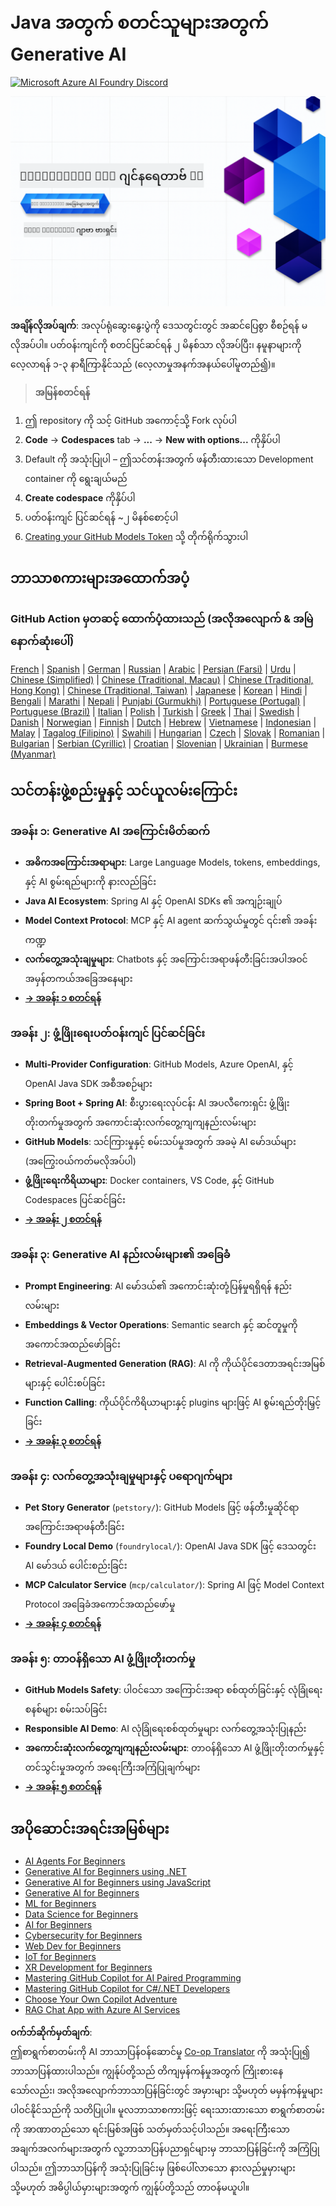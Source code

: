 <!--
CO_OP_TRANSLATOR_METADATA:
{
  "original_hash": "7216baee4139fab32d7bfa0777d75551",
  "translation_date": "2025-07-27T19:03:46+00:00",
  "source_file": "README.md",
  "language_code": "my"
}
-->
# Java အတွက် စတင်သူများအတွက် Generative AI  
[![Microsoft Azure AI Foundry Discord](https://dcbadge.limes.pink/api/server/ByRwuEEgH4)](https://discord.com/invite/ByRwuEEgH4)

![Generative AI for Beginners - Java Edition](../../translated_images/beg-genai-series.8b48be9951cc574c25f8a3accba949bfd03c2f008e2c613283a1b47316fbee68.my.png)

**အချိန်လိုအပ်ချက်**: အလုပ်ရုံဆွေးနွေးပွဲကို ဒေသတွင်းတွင် အဆင်ပြေစွာ စီစဉ်ရန် မလိုအပ်ပါ။ ပတ်ဝန်းကျင်ကို စတင်ပြင်ဆင်ရန် ၂ မိနစ်သာ လိုအပ်ပြီး၊ နမူနာများကို လေ့လာရန် ၁-၃ နာရီကြာနိုင်သည် (လေ့လာမှုအနက်အနယ်ပေါ်မူတည်၍)။

> **အမြန်စတင်ရန်**

1. ဤ repository ကို သင့် GitHub အကောင့်သို့ Fork လုပ်ပါ  
2. **Code** → **Codespaces** tab → **...** → **New with options...** ကိုနှိပ်ပါ  
3. Default ကို အသုံးပြုပါ – ဤသင်တန်းအတွက် ဖန်တီးထားသော Development container ကို ရွေးချယ်မည်  
4. **Create codespace** ကိုနှိပ်ပါ  
5. ပတ်ဝန်းကျင် ပြင်ဆင်ရန် ~၂ မိနစ်စောင့်ပါ  
6. [Creating your GitHub Models Token](./02-SetupDevEnvironment/README.md#step-2-create-a-github-personal-access-token) သို့ တိုက်ရိုက်သွားပါ  

## ဘာသာစကားများအထောက်အပံ့

### GitHub Action မှတဆင့် ထောက်ပံ့ထားသည် (အလိုအလျောက် & အမြဲနောက်ဆုံးပေါ်)

[French](../fr/README.md) | [Spanish](../es/README.md) | [German](../de/README.md) | [Russian](../ru/README.md) | [Arabic](../ar/README.md) | [Persian (Farsi)](../fa/README.md) | [Urdu](../ur/README.md) | [Chinese (Simplified)](../zh/README.md) | [Chinese (Traditional, Macau)](../mo/README.md) | [Chinese (Traditional, Hong Kong)](../hk/README.md) | [Chinese (Traditional, Taiwan)](../tw/README.md) | [Japanese](../ja/README.md) | [Korean](../ko/README.md) | [Hindi](../hi/README.md) | [Bengali](../bn/README.md) | [Marathi](../mr/README.md) | [Nepali](../ne/README.md) | [Punjabi (Gurmukhi)](../pa/README.md) | [Portuguese (Portugal)](../pt/README.md) | [Portuguese (Brazil)](../br/README.md) | [Italian](../it/README.md) | [Polish](../pl/README.md) | [Turkish](../tr/README.md) | [Greek](../el/README.md) | [Thai](../th/README.md) | [Swedish](../sv/README.md) | [Danish](../da/README.md) | [Norwegian](../no/README.md) | [Finnish](../fi/README.md) | [Dutch](../nl/README.md) | [Hebrew](../he/README.md) | [Vietnamese](../vi/README.md) | [Indonesian](../id/README.md) | [Malay](../ms/README.md) | [Tagalog (Filipino)](../tl/README.md) | [Swahili](../sw/README.md) | [Hungarian](../hu/README.md) | [Czech](../cs/README.md) | [Slovak](../sk/README.md) | [Romanian](../ro/README.md) | [Bulgarian](../bg/README.md) | [Serbian (Cyrillic)](../sr/README.md) | [Croatian](../hr/README.md) | [Slovenian](../sl/README.md) | [Ukrainian](../uk/README.md) | [Burmese (Myanmar)](./README.md)

## သင်တန်းဖွဲ့စည်းမှုနှင့် သင်ယူလမ်းကြောင်း

### **အခန်း ၁: Generative AI အကြောင်းမိတ်ဆက်**
- **အဓိကအကြောင်းအရာများ**: Large Language Models, tokens, embeddings, နှင့် AI စွမ်းရည်များကို နားလည်ခြင်း  
- **Java AI Ecosystem**: Spring AI နှင့် OpenAI SDKs ၏ အကျဉ်းချုပ်  
- **Model Context Protocol**: MCP နှင့် AI agent ဆက်သွယ်မှုတွင် ၎င်း၏ အခန်းကဏ္ဍ  
- **လက်တွေ့အသုံးချမှုများ**: Chatbots နှင့် အကြောင်းအရာဖန်တီးခြင်းအပါအဝင် အမှန်တကယ်အခြေအနေများ  
- **[→ အခန်း ၁ စတင်ရန်](./01-IntroToGenAI/README.md)**  

### **အခန်း ၂: ဖွံ့ဖြိုးရေးပတ်ဝန်းကျင် ပြင်ဆင်ခြင်း**
- **Multi-Provider Configuration**: GitHub Models, Azure OpenAI, နှင့် OpenAI Java SDK အစီအစဉ်များ  
- **Spring Boot + Spring AI**: စီးပွားရေးလုပ်ငန်း AI အပလီကေးရှင်း ဖွံ့ဖြိုးတိုးတက်မှုအတွက် အကောင်းဆုံးလက်တွေ့ကျကျနည်းလမ်းများ  
- **GitHub Models**: သင်ကြားမှုနှင့် စမ်းသပ်မှုအတွက် အခမဲ့ AI မော်ဒယ်များ (အကြွေးဝယ်ကတ်မလိုအပ်ပါ)  
- **ဖွံ့ဖြိုးရေးကိရိယာများ**: Docker containers, VS Code, နှင့် GitHub Codespaces ပြင်ဆင်ခြင်း  
- **[→ အခန်း ၂ စတင်ရန်](./02-SetupDevEnvironment/README.md)**  

### **အခန်း ၃: Generative AI နည်းလမ်းများ၏ အခြေခံ**
- **Prompt Engineering**: AI မော်ဒယ်၏ အကောင်းဆုံးတုံ့ပြန်မှုရရှိရန် နည်းလမ်းများ  
- **Embeddings & Vector Operations**: Semantic search နှင့် ဆင်တူမှုကို အကောင်အထည်ဖော်ခြင်း  
- **Retrieval-Augmented Generation (RAG)**: AI ကို ကိုယ်ပိုင်ဒေတာအရင်းအမြစ်များနှင့် ပေါင်းစပ်ခြင်း  
- **Function Calling**: ကိုယ်ပိုင်ကိရိယာများနှင့် plugins များဖြင့် AI စွမ်းရည်တိုးမြှင့်ခြင်း  
- **[→ အခန်း ၃ စတင်ရန်](./03-CoreGenerativeAITechniques/README.md)**  

### **အခန်း ၄: လက်တွေ့အသုံးချမှုများနှင့် ပရောဂျက်များ**
- **Pet Story Generator** (`petstory/`): GitHub Models ဖြင့် ဖန်တီးမှုဆိုင်ရာ အကြောင်းအရာဖန်တီးခြင်း  
- **Foundry Local Demo** (`foundrylocal/`): OpenAI Java SDK ဖြင့် ဒေသတွင်း AI မော်ဒယ် ပေါင်းစည်းခြင်း  
- **MCP Calculator Service** (`mcp/calculator/`): Spring AI ဖြင့် Model Context Protocol အခြေခံအကောင်အထည်ဖော်မှု  
- **[→ အခန်း ၄ စတင်ရန်](./04-PracticalSamples/README.md)**  

### **အခန်း ၅: တာဝန်ရှိသော AI ဖွံ့ဖြိုးတိုးတက်မှု**
- **GitHub Models Safety**: ပါဝင်သော အကြောင်းအရာ စစ်ထုတ်ခြင်းနှင့် လုံခြုံရေးစနစ်များ စမ်းသပ်ခြင်း  
- **Responsible AI Demo**: AI လုံခြုံရေးစစ်ထုတ်မှုများ လက်တွေ့အသုံးပြုနည်း  
- **အကောင်းဆုံးလက်တွေ့ကျကျနည်းလမ်းများ**: တာဝန်ရှိသော AI ဖွံ့ဖြိုးတိုးတက်မှုနှင့် တင်သွင်းမှုအတွက် အရေးကြီးအကြံပြုချက်များ  
- **[→ အခန်း ၅ စတင်ရန်](./05-ResponsibleGenAI/README.md)**  

## အပိုဆောင်းအရင်းအမြစ်များ

- [AI Agents For Beginners](https://github.com/microsoft/ai-agents-for-beginners)  
- [Generative AI for Beginners using .NET](https://github.com/microsoft/Generative-AI-for-beginners-dotnet)  
- [Generative AI for Beginners using JavaScript](https://github.com/microsoft/generative-ai-with-javascript)  
- [Generative AI for Beginners](https://github.com/microsoft/generative-ai-for-beginners)  
- [ML for Beginners](https://aka.ms/ml-beginners)  
- [Data Science for Beginners](https://aka.ms/datascience-beginners)  
- [AI for Beginners](https://aka.ms/ai-beginners)  
- [Cybersecurity for Beginners](https://github.com/microsoft/Security-101)  
- [Web Dev for Beginners](https://aka.ms/webdev-beginners)  
- [IoT for Beginners](https://aka.ms/iot-beginners)  
- [XR Development for Beginners](https://github.com/microsoft/xr-development-for-beginners)  
- [Mastering GitHub Copilot for AI Paired Programming](https://aka.ms/GitHubCopilotAI)  
- [Mastering GitHub Copilot for C#/.NET Developers](https://github.com/microsoft/mastering-github-copilot-for-dotnet-csharp-developers)  
- [Choose Your Own Copilot Adventure](https://github.com/microsoft/CopilotAdventures)  
- [RAG Chat App with Azure AI Services](https://github.com/Azure-Samples/azure-search-openai-demo-java)  

**ဝက်ဘ်ဆိုက်မှတ်ချက်**:  
ဤစာရွက်စာတမ်းကို AI ဘာသာပြန်ဝန်ဆောင်မှု [Co-op Translator](https://github.com/Azure/co-op-translator) ကို အသုံးပြု၍ ဘာသာပြန်ထားပါသည်။ ကျွန်ုပ်တို့သည် တိကျမှန်ကန်မှုအတွက် ကြိုးစားနေသော်လည်း၊ အလိုအလျောက်ဘာသာပြန်ခြင်းတွင် အမှားများ သို့မဟုတ် မမှန်ကန်မှုများ ပါဝင်နိုင်သည်ကို သတိပြုပါ။ မူလဘာသာစကားဖြင့် ရေးသားထားသော စာရွက်စာတမ်းကို အာဏာတည်သော ရင်းမြစ်အဖြစ် သတ်မှတ်သင့်ပါသည်။ အရေးကြီးသော အချက်အလက်များအတွက် လူ့ဘာသာပြန်ပညာရှင်များမှ ဘာသာပြန်ခြင်းကို အကြံပြုပါသည်။ ဤဘာသာပြန်ကို အသုံးပြုခြင်းမှ ဖြစ်ပေါ်လာသော နားလည်မှုမှားများ သို့မဟုတ် အဓိပ္ပါယ်မှားများအတွက် ကျွန်ုပ်တို့သည် တာဝန်မယူပါ။ 